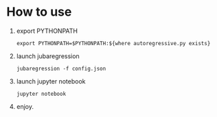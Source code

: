 # How to use

1. export PYTHONPATH

    ```export PYTHONPATH=$PYTHONPATH:${where autoregressive.py exists}```

2. launch jubaregression

    ```jubaregression -f config.json```

3. launch jupyter notebook

    ```jupyter notebook```

4. enjoy.